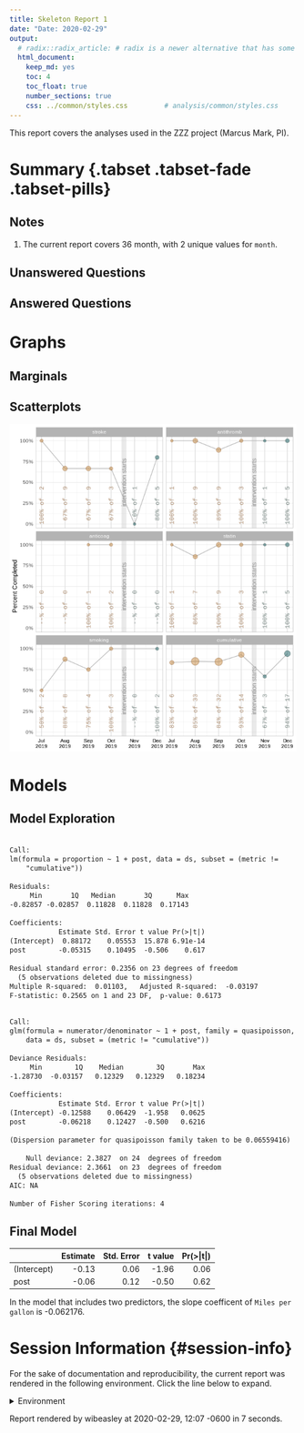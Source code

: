 ```yaml
---
title: Skeleton Report 1
date: "Date: 2020-02-29"
output:
  # radix::radix_article: # radix is a newer alternative that has some advantages over `html_document`.
  html_document:
    keep_md: yes
    toc: 4
    toc_float: true
    number_sections: true
    css: ../common/styles.css         # analysis/common/styles.css
---
```


This report covers the analyses used in the ZZZ project (Marcus Mark, PI).

<!--  Set the working directory to the repository's base directory; this assumes the report is nested inside of two directories.-->


<!-- Set the report-wide options, and point to the external code file. -->


<!-- Load 'sourced' R files.  Suppress the output when loading sources. -->


<!-- Load packages, or at least verify they're available on the local machine.  Suppress the output when loading packages. -->


<!-- Load any global functions and variables declared in the R file.  Suppress the output. -->


<!-- Declare any global functions specific to a Rmd output.  Suppress the output. -->


<!-- Load the datasets.   -->


<!-- Tweak the datasets.   -->


Summary {.tabset .tabset-fade .tabset-pills}
===========================================================================

Notes
---------------------------------------------------------------------------

1. The current report covers 36 month, with 2 unique values for `month`.


Unanswered Questions
---------------------------------------------------------------------------



Answered Questions
---------------------------------------------------------------------------


Graphs
===========================================================================


Marginals
---------------------------------------------------------------------------




Scatterplots
---------------------------------------------------------------------------

![](figure-png/scatterplots-1.png)<!-- -->


Models
===========================================================================

Model Exploration
---------------------------------------------------------------------------

```

Call:
lm(formula = proportion ~ 1 + post, data = ds, subset = (metric != 
    "cumulative"))

Residuals:
     Min       1Q   Median       3Q      Max 
-0.82857 -0.02857  0.11828  0.11828  0.17143 

Coefficients:
            Estimate Std. Error t value Pr(>|t|)
(Intercept)  0.88172    0.05553  15.878 6.91e-14
post        -0.05315    0.10495  -0.506    0.617

Residual standard error: 0.2356 on 23 degrees of freedom
  (5 observations deleted due to missingness)
Multiple R-squared:  0.01103,	Adjusted R-squared:  -0.03197 
F-statistic: 0.2565 on 1 and 23 DF,  p-value: 0.6173
```

```

Call:
glm(formula = numerator/denominator ~ 1 + post, family = quasipoisson, 
    data = ds, subset = (metric != "cumulative"))

Deviance Residuals: 
     Min        1Q    Median        3Q       Max  
-1.28730  -0.03157   0.12329   0.12329   0.18234  

Coefficients:
            Estimate Std. Error t value Pr(>|t|)
(Intercept) -0.12588    0.06429  -1.958   0.0625
post        -0.06218    0.12427  -0.500   0.6216

(Dispersion parameter for quasipoisson family taken to be 0.06559416)

    Null deviance: 2.3827  on 24  degrees of freedom
Residual deviance: 2.3661  on 23  degrees of freedom
  (5 observations deleted due to missingness)
AIC: NA

Number of Fisher Scoring iterations: 4
```


Final Model
---------------------------------------------------------------------------


|            | Estimate| Std. Error| t value| Pr(>&#124;t&#124;)|
|:-----------|--------:|----------:|-------:|------------------:|
|(Intercept) |    -0.13|       0.06|   -1.96|               0.06|
|post        |    -0.06|       0.12|   -0.50|               0.62|

In the model that includes two predictors, the slope coefficent of `Miles per gallon` is -0.062176.


Session Information {#session-info}
===========================================================================

For the sake of documentation and reproducibility, the current report was rendered in the following environment.  Click the line below to expand.

<details>
  <summary>Environment <span class="glyphicon glyphicon-plus-sign"></span></summary>

```
─ Session info ───────────────────────────────────────────────────────────────
 setting  value                       
 version  R version 3.6.2 (2019-12-12)
 os       Ubuntu 19.10                
 system   x86_64, linux-gnu           
 ui       X11                         
 language (EN)                        
 collate  en_US.UTF-8                 
 ctype    en_US.UTF-8                 
 tz       America/Chicago             
 date     2020-02-29                  

─ Packages ───────────────────────────────────────────────────────────────────
 package     * version date       lib source        
 assertthat    0.2.1   2019-03-21 [1] CRAN (R 3.6.1)
 backports     1.1.5   2019-10-02 [1] CRAN (R 3.6.1)
 callr         3.4.2   2020-02-12 [1] CRAN (R 3.6.2)
 cli           2.0.1   2020-01-08 [1] CRAN (R 3.6.1)
 colorspace    1.4-1   2019-03-18 [1] CRAN (R 3.6.1)
 config        0.3     2018-03-27 [1] CRAN (R 3.6.1)
 crayon        1.3.4   2017-09-16 [1] CRAN (R 3.6.1)
 desc          1.2.0   2018-05-01 [1] CRAN (R 3.6.1)
 devtools      2.2.2   2020-02-17 [1] CRAN (R 3.6.2)
 digest        0.6.24  2020-02-12 [1] CRAN (R 3.6.2)
 dplyr         0.8.4   2020-01-31 [1] CRAN (R 3.6.2)
 ellipsis      0.3.0   2019-09-20 [1] CRAN (R 3.6.1)
 evaluate      0.14    2019-05-28 [1] CRAN (R 3.6.1)
 fansi         0.4.1   2020-01-08 [1] CRAN (R 3.6.1)
 farver        2.0.3   2020-01-16 [1] CRAN (R 3.6.1)
 fs            1.3.1   2019-05-06 [1] CRAN (R 3.6.1)
 ggplot2     * 3.2.1   2019-08-10 [1] CRAN (R 3.6.1)
 glue          1.3.1   2019-03-12 [1] CRAN (R 3.6.1)
 gtable        0.3.0   2019-03-25 [1] CRAN (R 3.6.1)
 highr         0.8     2019-03-20 [1] CRAN (R 3.6.1)
 hms           0.5.3   2020-01-08 [1] CRAN (R 3.6.1)
 htmltools     0.4.0   2019-10-04 [1] CRAN (R 3.6.1)
 import        1.1.0   2015-06-22 [1] CRAN (R 3.6.1)
 knitr       * 1.28    2020-02-06 [1] CRAN (R 3.6.2)
 labeling      0.3     2014-08-23 [1] CRAN (R 3.6.1)
 lazyeval      0.2.2   2019-03-15 [1] CRAN (R 3.6.1)
 lifecycle     0.1.0   2019-08-01 [1] CRAN (R 3.6.1)
 magrittr      1.5     2014-11-22 [1] CRAN (R 3.6.1)
 memoise       1.1.0   2017-04-21 [1] CRAN (R 3.6.1)
 munsell       0.5.0   2018-06-12 [1] CRAN (R 3.6.1)
 pillar        1.4.3   2019-12-20 [1] CRAN (R 3.6.1)
 pkgbuild      1.0.6   2019-10-09 [1] CRAN (R 3.6.1)
 pkgconfig     2.0.3   2019-09-22 [1] CRAN (R 3.6.1)
 pkgload       1.0.2   2018-10-29 [1] CRAN (R 3.6.1)
 prettyunits   1.1.1   2020-01-24 [1] CRAN (R 3.6.2)
 processx      3.4.2   2020-02-09 [1] CRAN (R 3.6.2)
 ps            1.3.2   2020-02-13 [1] CRAN (R 3.6.2)
 purrr         0.3.3   2019-10-18 [1] CRAN (R 3.6.1)
 R6            2.4.1   2019-11-12 [1] CRAN (R 3.6.1)
 Rcpp          1.0.3   2019-11-08 [1] CRAN (R 3.6.1)
 readr         1.3.1   2018-12-21 [1] CRAN (R 3.6.1)
 remotes       2.1.1   2020-02-15 [1] CRAN (R 3.6.2)
 rlang         0.4.4   2020-01-28 [1] CRAN (R 3.6.2)
 rmarkdown     2.1     2020-01-20 [1] CRAN (R 3.6.2)
 rprojroot     1.3-2   2018-01-03 [1] CRAN (R 3.6.1)
 scales        1.1.0   2019-11-18 [1] CRAN (R 3.6.1)
 sessioninfo   1.1.1   2018-11-05 [1] CRAN (R 3.6.1)
 stringi       1.4.6   2020-02-17 [1] CRAN (R 3.6.2)
 stringr       1.4.0   2019-02-10 [1] CRAN (R 3.6.1)
 testthat      2.3.1   2019-12-01 [1] CRAN (R 3.6.1)
 tibble        2.1.3   2019-06-06 [1] CRAN (R 3.6.1)
 tidyr         1.0.2   2020-01-24 [1] CRAN (R 3.6.2)
 tidyselect    1.0.0   2020-01-27 [1] CRAN (R 3.6.2)
 usethis       1.5.1   2019-07-04 [1] CRAN (R 3.6.1)
 vctrs         0.2.3   2020-02-20 [1] CRAN (R 3.6.2)
 withr         2.1.2   2018-03-15 [1] CRAN (R 3.6.1)
 xfun          0.12    2020-01-13 [1] CRAN (R 3.6.1)
 yaml          2.2.1   2020-02-01 [1] CRAN (R 3.6.2)

[1] /home/wibeasley/R/x86_64-pc-linux-gnu-library/3.6
[2] /usr/local/lib/R/site-library
[3] /usr/lib/R/site-library
[4] /usr/lib/R/library
```
</details>



Report rendered by wibeasley at 2020-02-29, 12:07 -0600 in 7 seconds.
